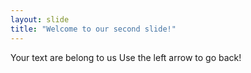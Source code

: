 ```yaml
---
layout: slide
title: "Welcome to our second slide!"
---
```

Your text are belong to us
Use the left arrow to go back!
